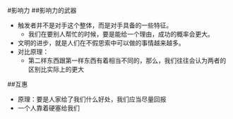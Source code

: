 #影响力
##影响力的武器
- 触发者并不是对手这个整体，而是对手具备的一些特征。
  - 我们在要别人帮忙的时候，要是能给一个理由，成功的概率会更大。
- 文明的进步，就是人们在不假思索中可以做的事情越来越多。
- 对比原理：
  -  第二样东西跟第一样东西有着相当不同的，那么，我们往往会认为两者的区别比实际上的更大

##互惠
- 原理：要是人家给了我们什么好处，我们应当尽量回报
- 一个人靠着硬塞给我们